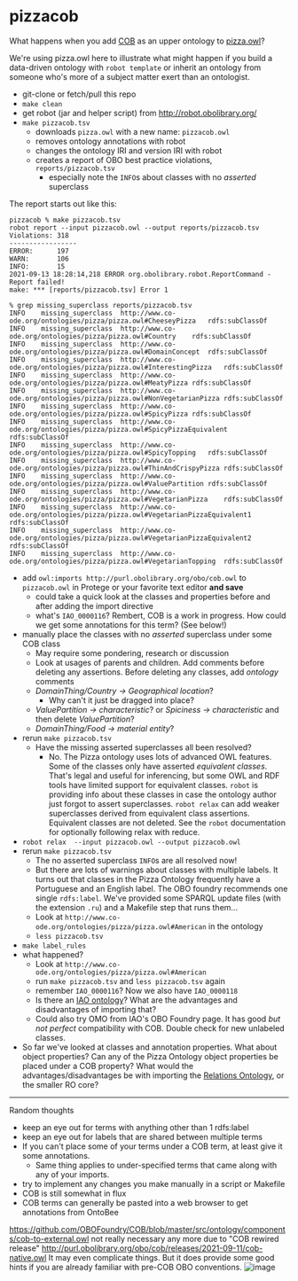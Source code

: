 # pizzacob
What happens when you add [COB](https://github.com/OBOFoundry/COB) as an upper ontology to [pizza.owl](https://github.com/owlcs/pizza-ontology)?

We're using pizza.owl here to illustrate what might happen if you build a data-driven ontology with `robot template` or inherit an ontology from someone who's more of a subject matter exert than an ontologist.

- git-clone or fetch/pull this repo
- `make clean`
- get robot (jar and helper script) from http://robot.obolibrary.org/
- `make pizzacob.tsv` 
    - downloads `pizza.owl` with a new name: `pizzacob.owl`
    - removes ontology annotations with robot
    - changes the ontology IRI and version IRI with robot
    - creates a report of OBO best practice violations, `reports/pizzacob.tsv`
        - especially note the `INFO`s about classes with no *asserted* superclass

The report starts out like this:

```
pizzacob % make pizzacob.tsv 
robot report --input pizzacob.owl --output reports/pizzacob.tsv
Violations: 318
-----------------
ERROR:      197
WARN:       106
INFO:       15
2021-09-13 18:28:14,218 ERROR org.obolibrary.robot.ReportCommand - Report failed!
make: *** [reports/pizzacob.tsv] Error 1

% grep missing_superclass reports/pizzacob.tsv
INFO	missing_superclass	http://www.co-ode.org/ontologies/pizza/pizza.owl#CheeseyPizza	rdfs:subClassOf	
INFO	missing_superclass	http://www.co-ode.org/ontologies/pizza/pizza.owl#Country	rdfs:subClassOf	
INFO	missing_superclass	http://www.co-ode.org/ontologies/pizza/pizza.owl#DomainConcept	rdfs:subClassOf	
INFO	missing_superclass	http://www.co-ode.org/ontologies/pizza/pizza.owl#InterestingPizza	rdfs:subClassOf	
INFO	missing_superclass	http://www.co-ode.org/ontologies/pizza/pizza.owl#MeatyPizza	rdfs:subClassOf	
INFO	missing_superclass	http://www.co-ode.org/ontologies/pizza/pizza.owl#NonVegetarianPizza	rdfs:subClassOf	
INFO	missing_superclass	http://www.co-ode.org/ontologies/pizza/pizza.owl#SpicyPizza	rdfs:subClassOf	
INFO	missing_superclass	http://www.co-ode.org/ontologies/pizza/pizza.owl#SpicyPizzaEquivalent	rdfs:subClassOf	
INFO	missing_superclass	http://www.co-ode.org/ontologies/pizza/pizza.owl#SpicyTopping	rdfs:subClassOf	
INFO	missing_superclass	http://www.co-ode.org/ontologies/pizza/pizza.owl#ThinAndCrispyPizza	rdfs:subClassOf	
INFO	missing_superclass	http://www.co-ode.org/ontologies/pizza/pizza.owl#ValuePartition	rdfs:subClassOf	
INFO	missing_superclass	http://www.co-ode.org/ontologies/pizza/pizza.owl#VegetarianPizza	rdfs:subClassOf	
INFO	missing_superclass	http://www.co-ode.org/ontologies/pizza/pizza.owl#VegetarianPizzaEquivalent1	rdfs:subClassOf	
INFO	missing_superclass	http://www.co-ode.org/ontologies/pizza/pizza.owl#VegetarianPizzaEquivalent2	rdfs:subClassOf	
INFO	missing_superclass	http://www.co-ode.org/ontologies/pizza/pizza.owl#VegetarianTopping	rdfs:subClassOf	
```

- add `owl:imports http://purl.obolibrary.org/obo/cob.owl` to `pizzacob.owl` in Protege or your favorite text editor **and save**
    - could take a quick look at the classes and properties before and after adding the import directive
    - what's `IAO_0000116`? Rembert, COB is a work in progress. How could we get some annotations for this term? (See below!)
- manually place the classes with no *asserted* superclass under some COB class
    - May require some pondering, research or discussion
    - Look at usages of parents and children. Add comments before deleting any assertions. Before deleting any classes, add _ontology_ comments
    - _DomainThing/Country -> Geographical location_?
        - Why can't it just be dragged into place?
    - _ValuePartition -> characteristic_? or _Spiciness -> characteristic_ and then delete _ValuePartition_?
    - _DomainThing/Food -> material entity_?
- rerun `make pizzacob.tsv`
    -  Have the missing asserted superclasses all been resolved?
        -  No. The Pizza ontology uses lots of advanced OWL features. Some of the classes only have asserted _equivalent classes_. That's legal and useful for inferencing, but some OWL and RDF tools have limited support for equivalent classes. `robot` is providing info about these classes in case the ontology author just forgot to assert superclasses. `robot relax` can add weaker superclasses derived from equivalent class assertions. Equivalent classes are not deleted. See the `robot` documentation for optionally following relax with reduce.
- `robot relax  --input pizzacob.owl --output pizzacob.owl`
- rerun `make pizzacob.tsv`
    - The no asserted superclass `INFO`s are all resolved now!
    - But there are lots of warnings about classes with multiple labels. It turns out that classes in the Pizza Ontology frequently have a Portuguese and an English label. The OBO foundry recommends one single `rdfs:label`. We've provided some SPARQL update files (with the extension `.ru`) and a Makefile step that runs them...
    - Look at `http://www.co-ode.org/ontologies/pizza/pizza.owl#American` in the ontology
    - `less pizzacob.tsv` 
- `make label_rules`
- what happened?
    - Look at `http://www.co-ode.org/ontologies/pizza/pizza.owl#American`
    - run `make pizzacob.tsv` and `less pizzacob.tsv` again
    - remember `IAO_0000116`? Now we also have `IAO_0000118`
    - Is there an [IAO ontology](https://github.com/information-artifact-ontology/IAO/)? What are the advantages and disadvantages of importing that?
    - Could also try OMO from IAO's OBO Foundry page. It has good _but not perfect_ compatibility with COB. Double check for new unlabeled classes.
- So far we've looked at classes and annotation properties. What about object properties? Can any of the Pizza Ontology object properties be placed under a COB property? What would the advantages/disadvantages be with importing the [Relations Ontology](http://www.obofoundry.org/ontology/ro.html), or the smaller RO core?

---

Random thoughts
- keep an eye out for terms with anything other than 1 rdfs:label
- keep an eye out for labels that are shared between multiple terms
- If you can't place some of your terms under a COB term, at least give it some annotations.
    - Same thing applies to under-specified terms that came along with any of your imports.
- try to implement any changes you make manually in a script or Makefile
- COB is still somewhat in flux
- COB terms can generally be pasted into a web browser to get annotations from OntoBee

https://github.com/OBOFoundry/COB/blob/master/src/ontology/components/cob-to-external.owl not really necessary any more due to "COB rewired release" http://purl.obolibrary.org/obo/cob/releases/2021-09-11/cob-native.owl  It may even complicate things. But it does provide some good hints if you are already familiar with pre-COB OBO conventions.
![image](https://user-images.githubusercontent.com/25185273/133268432-8b970d8d-146f-44e5-bde4-a65c86c26836.png)
